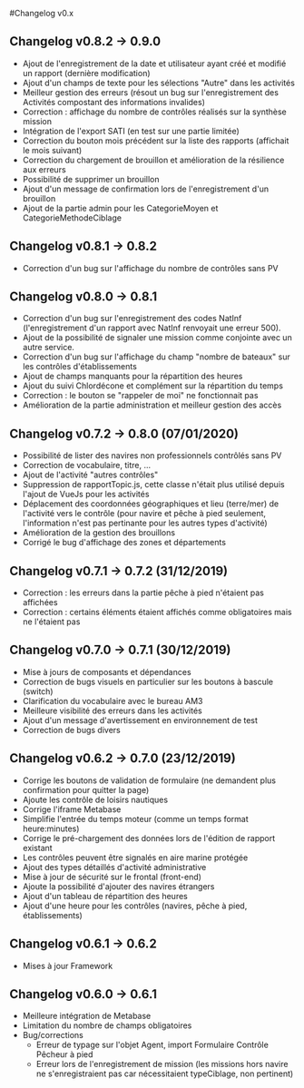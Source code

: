 #Changelog v0.x

## Changelog v0.8.2 -> 0.9.0
* Ajout de l'enregistrement de la date et utilisateur ayant créé et modifié un rapport (dernière modification)
* Ajout d'un champs de texte pour les sélections "Autre" dans les activités
* Meilleur gestion des erreurs (résout un bug sur l'enregistrement des Activités compostant des informations invalides)
* Correction : affichage du nombre de contrôles réalisés sur la synthèse mission
* Intégration de l'export SATI (en test sur une partie limitée)
* Correction du bouton mois précédent sur la liste des rapports (affichait le mois suivant)
* Correction du chargement de brouillon et amélioration de la résilience aux erreurs
* Possibilité de supprimer un brouillon
* Ajout d'un message de confirmation lors de l'enregistrement d'un brouillon
* Ajout de la partie admin pour les CategorieMoyen et CategorieMethodeCiblage

## Changelog v0.8.1 -> 0.8.2
* Correction d'un bug sur l'affichage du nombre de contrôles sans PV

## Changelog v0.8.0 -> 0.8.1 
* Correction d'un bug sur l'enregistrement des codes NatInf (l'enregistrement d'un rapport avec NatInf renvoyait une erreur 500). 
* Ajout de la possibilité de signaler une mission comme conjointe avec un autre service. 
* Correction d'un bug sur l'affichage du champ "nombre de bateaux" sur les contrôles d'établissements
* Ajout de champs manquants pour la répartition des heures
* Ajout du suivi Chlordécone et complément sur la répartition du temps
* Correction : le bouton se "rappeler de moi" ne fonctionnait pas
* Amélioration de la partie administration et meilleur gestion des accès

## Changelog v0.7.2 -> 0.8.0 (07/01/2020)
* Possibilité de lister des navires non professionnels contrôlés sans PV
* Correction de vocabulaire, titre, ...
* Ajout de l'activité "autres contrôles"
* Suppression de rapportTopic.js, cette classe n'était plus utilisé depuis l'ajout de VueJs pour les activités
* Déplacement des coordonnées géographiques et lieu (terre/mer) de l'activité vers le contrôle (pour navire et pêche à pied seulement, l'information n'est pas pertinante pour les autres types d'activité)
* Amélioration de la gestion des brouillons
* Corrigé le bug d'affichage des zones et départements

## Changelog v0.7.1 -> 0.7.2 (31/12/2019)
* Correction : les erreurs dans la partie pêche à pied n'étaient pas affichées 
* Correction : certains éléments étaient affichés comme obligatoires mais ne l'étaient pas

## Changelog v0.7.0 -> 0.7.1 (30/12/2019)
* Mise à jours de composants et dépendances
* Correction de bugs visuels en particulier sur les boutons à bascule (switch)
* Clarification du vocabulaire avec le bureau AM3
* Meilleure visibilité des erreurs dans les activités
* Ajout d'un message d'avertissement en environnement de test
* Correction de bugs divers

## Changelog v0.6.2 -> 0.7.0 (23/12/2019)
* Corrige les boutons de validation de formulaire (ne demandent plus confirmation pour quitter la page)
* Ajoute les contrôle de loisirs nautiques
* Corrige l'iframe Metabase
* Simplifie l'entrée du temps moteur (comme un temps format heure:minutes)
* Corrige le pré-chargement des données lors de l'édition de rapport existant
* Les contrôles peuvent être signalés en aire marine protégée
* Ajout des types détaillés d'activité administrative
* Mise à jour de sécurité sur le frontal (front-end)
* Ajoute la possibilité d'ajouter des navires étrangers
* Ajout d'un tableau de répartition des heures
* Ajout d'une heure pour les contrôles (navires, pêche à pied, établissements)

## Changelog v0.6.1 -> 0.6.2
* Mises à jour Framework

## Changelog v0.6.0 -> 0.6.1

* Meilleure intégration de Metabase
* Limitation du nombre de champs obligatoires
* Bug/corrections
  * Erreur de typage sur l'objet Agent, import Formulaire Contrôle Pêcheur à pied
  * Erreur lors de l'enregistrement de mission (les missions hors navire ne s'enregistraient pas car nécessitaient typeCiblage, non pertinent)

